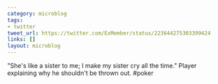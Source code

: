 ```yaml
---
category: microblog
tags:
- twitter
tweet_url: https://twitter.com/ExMember/status/223644275303399424
links: []
layout: microblog
---
```

"She's like a sister to me; I make my sister cry all the time." Player explaining why he shouldn't be thrown out. #poker
